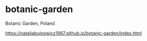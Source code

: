 # botanic-garden
Botanic Garden, Poland

https://nataliabujnowicz1987.github.io/botanic-garden/index.html
